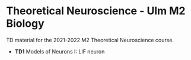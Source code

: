 # Theoretical Neuroscience - Ulm M2 Biology

TD material for the 2021-2022 M2 Theoretical Neuroscience course.

- **TD1**	Models of Neurons I: LIF neuron
